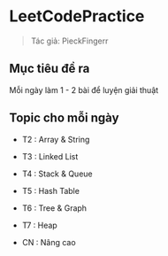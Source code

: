 # LeetCodePractice
> Tác giả: PieckFingerr

## Mục tiêu đề ra
Mỗi ngày làm 1 - 2 bài để luyện giải thuật

## Topic cho mỗi ngày 

- T2 :  Array & String

- T3 : Linked List

- T4 : Stack & Queue

- T5 : Hash Table

- T6 : Tree & Graph

- T7 : Heap

- CN : Nâng cao